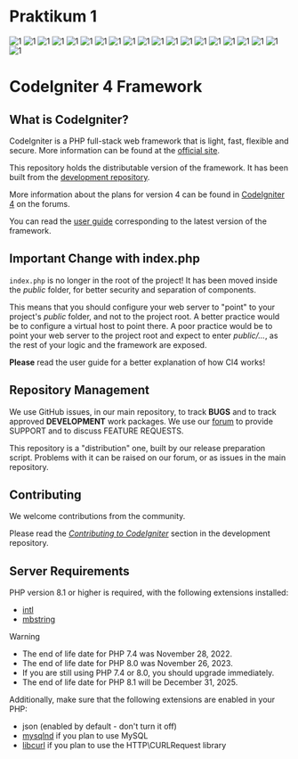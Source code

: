 # Praktikum 1
![1](screenshots/Praktikum%201/1.png)
![1](screenshots/Praktikum%201/2.jpg)
![1](screenshots/Praktikum%201/3.jpg)
![1](screenshots/Praktikum%201/4.jpg)
![1](screenshots/Praktikum%201/5.jpg)
![1](screenshots/Praktikum%201/6.jpg)
![1](screenshots/Praktikum%201/7.jpg)
![1](screenshots/Praktikum%201/8.jpg)
![1](screenshots/Praktikum%201/9.jpg)
![1](screenshots/Praktikum%201/10.jpg)
![1](screenshots/Praktikum%201/11.jpg)
![1](screenshots/Praktikum%201/12.jpg)
![1](screenshots/Praktikum%201/13.jpg)
![1](screenshots/Praktikum%201/14.jpg)
![1](screenshots/Praktikum%201/15.jpg)
![1](screenshots/Praktikum%201/16.jpg)
![1](screenshots/Praktikum%201/17.jpg)
![1](screenshots/Praktikum%201/18.jpg)
![1](screenshots/Praktikum%201/19.jpg)
![1](screenshots/Praktikum%201/20.jpg)




# CodeIgniter 4 Framework

## What is CodeIgniter?

CodeIgniter is a PHP full-stack web framework that is light, fast, flexible and secure.
More information can be found at the [official site](https://codeigniter.com).

This repository holds the distributable version of the framework.
It has been built from the
[development repository](https://github.com/codeigniter4/CodeIgniter4).

More information about the plans for version 4 can be found in [CodeIgniter 4](https://forum.codeigniter.com/forumdisplay.php?fid=28) on the forums.

You can read the [user guide](https://codeigniter.com/user_guide/)
corresponding to the latest version of the framework.

## Important Change with index.php

`index.php` is no longer in the root of the project! It has been moved inside the *public* folder,
for better security and separation of components.

This means that you should configure your web server to "point" to your project's *public* folder, and
not to the project root. A better practice would be to configure a virtual host to point there. A poor practice would be to point your web server to the project root and expect to enter *public/...*, as the rest of your logic and the
framework are exposed.

**Please** read the user guide for a better explanation of how CI4 works!

## Repository Management

We use GitHub issues, in our main repository, to track **BUGS** and to track approved **DEVELOPMENT** work packages.
We use our [forum](http://forum.codeigniter.com) to provide SUPPORT and to discuss
FEATURE REQUESTS.

This repository is a "distribution" one, built by our release preparation script.
Problems with it can be raised on our forum, or as issues in the main repository.

## Contributing

We welcome contributions from the community.

Please read the [*Contributing to CodeIgniter*](https://github.com/codeigniter4/CodeIgniter4/blob/develop/CONTRIBUTING.md) section in the development repository.

## Server Requirements

PHP version 8.1 or higher is required, with the following extensions installed:

- [intl](http://php.net/manual/en/intl.requirements.php)
- [mbstring](http://php.net/manual/en/mbstring.installation.php)

> [!WARNING]
> - The end of life date for PHP 7.4 was November 28, 2022.
> - The end of life date for PHP 8.0 was November 26, 2023.
> - If you are still using PHP 7.4 or 8.0, you should upgrade immediately.
> - The end of life date for PHP 8.1 will be December 31, 2025.

Additionally, make sure that the following extensions are enabled in your PHP:

- json (enabled by default - don't turn it off)
- [mysqlnd](http://php.net/manual/en/mysqlnd.install.php) if you plan to use MySQL
- [libcurl](http://php.net/manual/en/curl.requirements.php) if you plan to use the HTTP\CURLRequest library
